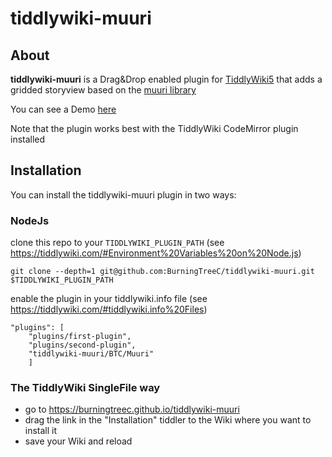 # tiddlywiki-muuri

## About

**tiddlywiki-muuri** is a Drag&Drop enabled plugin for [TiddlyWiki5](https://tiddlywiki.com) that adds a gridded storyview based on the [muuri library](https://muuri.dev)

You can see a Demo [here](https://burningtreec.github.io/tiddlywiki-muuri)

Note that the plugin works best with the TiddlyWiki CodeMirror plugin installed

## Installation

You can install the tiddlywiki-muuri plugin in two ways:

### NodeJs

clone this repo to your `TIDDLYWIKI_PLUGIN_PATH` (see https://tiddlywiki.com/#Environment%20Variables%20on%20Node.js)

```
git clone --depth=1 git@github.com:BurningTreeC/tiddlywiki-muuri.git $TIDDLYWIKI_PLUGIN_PATH
```

enable the plugin in your tiddlywiki.info file (see https://tiddlywiki.com/#tiddlywiki.info%20Files)

```
"plugins": [
	"plugins/first-plugin",
	"plugins/second-plugin",
	"tiddlywiki-muuri/BTC/Muuri"
	]
```

### The TiddlyWiki SingleFile way

- go to https://burningtreec.github.io/tiddlywiki-muuri
- drag the link in the "Installation" tiddler to the Wiki where you want to install it
- save your Wiki and reload

